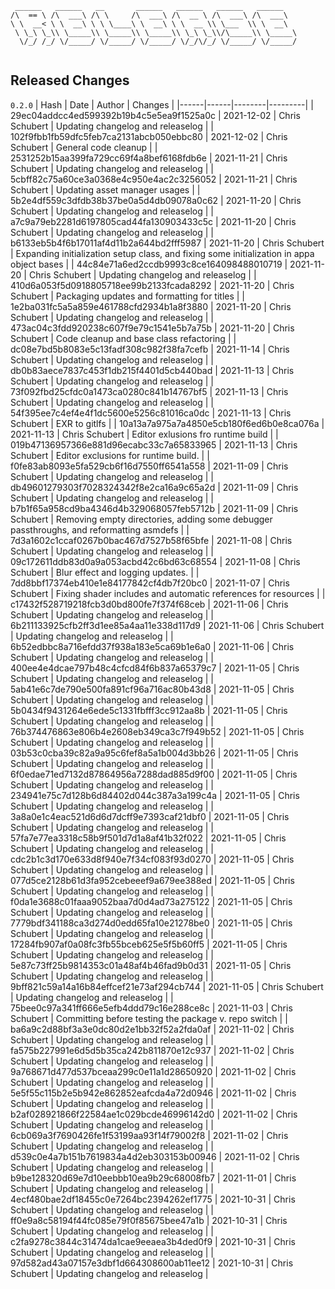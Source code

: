 ```
 ______   ______   __       ______   ______   ______   ______    
/\  == \ /\  ___\ /\ \     /\  ___\ /\  __ \ /\  ___\ /\  ___\   
\ \  __< \ \  __\ \ \ \____\ \  __\ \ \  __ \\ \___  \\ \  __\   
 \ \_\ \_\\ \_____\\ \_____\\ \_____\\ \_\ \_\\/\_____\\ \_____\ 
  \/_/ /_/ \/_____/ \/_____/ \/_____/ \/_/\/_/ \/_____/ \/_____/ 
                                                                 
```


## Released Changes

`0.2.0`
| Hash | Date | Author | Changes |
|------|------|--------|---------|
| 29ec04addcc4ed599392b19b4c5e5ea9f1525a0c | 2021-12-02 | Chris Schubert | Updating changelog and releaselog |
| 102f9fbb1fb59dfc5feb7ca2131abcb050ebbc80 | 2021-12-02 | Chris Schubert | General code cleanup |
| 2531252b15aa399fa729cc69f4a8bef6168fdb6e | 2021-11-21 | Chris Schubert | Updating changelog and releaselog |
| 5cbff82c75a60ce3a0368e4c950e4ac2c3256052 | 2021-11-21 | Chris Schubert | Updating asset manager usages |
| 5b2e4df559c3dfdb38b37be0a5d4db09078a0c62 | 2021-11-20 | Chris Schubert | Updating changelog and releaselog |
| a7c9a79eb2281d6197805cad44fa130903433c5c | 2021-11-20 | Chris Schubert | Updating changelog and releaselog |
| b6133eb5b4f6b17011af4d11b2a644bd2fff5987 | 2021-11-20 | Chris Schubert | Expanding initialization setup class, and fixing some initialization in appa object bases |
| 44c84e71a6ed2ccdb9993c8ce164098488010719 | 2021-11-20 | Chris Schubert | Updating changelog and releaselog |
| 410d6a053f5d0918805718ee99b2133fcada8292 | 2021-11-20 | Chris Schubert | Packaging updates and formatting for titles |
| 1e2ba031fc5a5a859e461788cfd2934b1a8f3880 | 2021-11-20 | Chris Schubert | Updating changelog and releaselog |
| 473ac04c3fdd920238c607f9e79c1541e5b7a75b | 2021-11-20 | Chris Schubert | Code cleanup and base class refactoring |
| dc08e7bd5b8083e5c13fadf308c982f38fa7cefb | 2021-11-14 | Chris Schubert | Updating changelog and releaselog |
| db0b83aece7837c453f1db215f4401d5cb440bad | 2021-11-13 | Chris Schubert | Updating changelog and releaselog |
| 73f092fbd25cfdc0a1473ca0280c841b14767bf5 | 2021-11-13 | Chris Schubert | Updating changelog and releaselog |
| 54f395ee7c4ef4e4f1dc5600e5256c81016ca0dc | 2021-11-13 | Chris Schubert | EXR to gitlfs |
| 10a13a7a975a7a4850e5cb180f6ed6b0e8ca076a | 2021-11-13 | Chris Schubert | Editor exlusions fro runtime build |
| 019b47136957366e881d96ecabc33c7a65833965 | 2021-11-13 | Chris Schubert | Editor exclusions for runtime build. |
| f0fe83ab8093e5fa529cb6f16d7550ff6541a558 | 2021-11-09 | Chris Schubert | Updating changelog and releaselog |
| db49601279303f7028324342f8e2ca16a9c65a2d | 2021-11-09 | Chris Schubert | Updating changelog and releaselog |
| b7b1f65a958cd9ba4346d4b329068057feb5712b | 2021-11-09 | Chris Schubert | Removing empty directories, adding some debugger passthroughs, and reformatting asmdefs |
| 7d3a1602c1ccaf0267b0bac467d7527b58f65bfe | 2021-11-08 | Chris Schubert | Updating changelog and releaselog |
| 09c172611ddb83d0a9a053acbd42c6bd63c68554 | 2021-11-08 | Chris Schubert | Blur effect and logging updates. |
| 7dd8bbf17374eb410e1e84177842cf4db7f20bc0 | 2021-11-07 | Chris Schubert | Fixing shader includes and automatic references for resources |
| c17432f528719218fcb3d0bd800fe7f374f68ceb | 2021-11-06 | Chris Schubert | Updating changelog and releaselog |
| 6b211133925cfb2ff3d1ee85a4aa11e338d117d9 | 2021-11-06 | Chris Schubert | Updating changelog and releaselog |
| 6b52edbbc8a716efdd37f938a183e5ca69b1e6a0 | 2021-11-06 | Chris Schubert | Updating changelog and releaselog |
| 400ee4e4dcae797b48c4cfcd84f6b837a65379c7 | 2021-11-05 | Chris Schubert | Updating changelog and releaselog |
| 5ab41e6c7de790e500fa891cf96a716ac80b43d8 | 2021-11-05 | Chris Schubert | Updating changelog and releaselog |
| 5b0434f9431264e6ede5c1331fbfff3cc912aa8b | 2021-11-05 | Chris Schubert | Updating changelog and releaselog |
| 76b374476863e806b4e2608eb349ca3c7f949b52 | 2021-11-05 | Chris Schubert | Updating changelog and releaselog |
| 03b53c0cba39c82a9a95c6fef8a5a1b004d3bb26 | 2021-11-05 | Chris Schubert | Updating changelog and releaselog |
| 6f0edae71ed7132d87864956a7288dad885d9f00 | 2021-11-05 | Chris Schubert | Updating changelog and releaselog |
| 234941e75c7d128b6d84402d044c387a3a199c4a | 2021-11-05 | Chris Schubert | Updating changelog and releaselog |
| 3a8a0e1c4eac521d6d6d7dcff9e7393caf21dbf0 | 2021-11-05 | Chris Schubert | Updating changelog and releaselog |
| 57fa7e77ea3318c58b9f501d7d1a8af41b32f022 | 2021-11-05 | Chris Schubert | Updating changelog and releaselog |
| cdc2b1c3d170e633d8f940e7f34cf083f93d0270 | 2021-11-05 | Chris Schubert | Updating changelog and releaselog |
| 077d5ce2128b61d3fa952cebeeef9a679ee388ed | 2021-11-05 | Chris Schubert | Updating changelog and releaselog |
| f0da1e3688c01faaa9052baa7d0d4ad73a275122 | 2021-11-05 | Chris Schubert | Updating changelog and releaselog |
| 7779bdf341188ca3d274d0edd65fa10e21278be0 | 2021-11-05 | Chris Schubert | Updating changelog and releaselog |
| 17284fb907af0a08fc3fb55bceb625e5f5b60ff5 | 2021-11-05 | Chris Schubert | Updating changelog and releaselog |
| 5e87c73ff25b9814353c01a48af4b46fad9b0d31 | 2021-11-05 | Chris Schubert | Updating changelog and releaselog |
| 9bff821c59a14a16b84effcef21e73af294cb744 | 2021-11-05 | Chris Schubert | Updating changelog and releaselog |
| 75bee0c97a341ff666e5efb4ddd79c16e288ce8c | 2021-11-03 | Chris Schubert | Committing before testing the package v. repo switch |
| ba6a9c2d88bf3a3e0dc80d2e1bb32f52a2fda0af | 2021-11-02 | Chris Schubert | Updating changelog and releaselog |
| fa575b227991e6d5d5b35ca242b811870e12c937 | 2021-11-02 | Chris Schubert | Updating changelog and releaselog |
| 9a768671d477d537bceaa299c0e11a1d28650920 | 2021-11-02 | Chris Schubert | Updating changelog and releaselog |
| 5e5f55c115b2e5b942e862852eafcda4a72d0946 | 2021-11-02 | Chris Schubert | Updating changelog and releaselog |
| b2af028921866f22584ae1c029bcde46996142d0 | 2021-11-02 | Chris Schubert | Updating changelog and releaselog |
| 6cb069a3f7690426fe1f53199aa93f14f79002f8 | 2021-11-02 | Chris Schubert | Updating changelog and releaselog |
| d539c0e4a7b151b7619834a4d2eb303153b00946 | 2021-11-02 | Chris Schubert | Updating changelog and releaselog |
| b9be128320d69e7d10eebbb10ea9b29c68008fb7 | 2021-11-01 | Chris Schubert | Updating changelog and releaselog |
| 4ecf480bae2df18455c0e7264bc2394262ef1775 | 2021-10-31 | Chris Schubert | Updating changelog and releaselog |
| ff0e9a8c58194f44fc085e79f0f85675bee47a1b | 2021-10-31 | Chris Schubert | Updating changelog and releaselog |
| c2fa9278c3844c31474da1cae9eeaea3b4ded0f9 | 2021-10-31 | Chris Schubert | Updating changelog and releaselog |
| 97d582ad43a07157e3dbf1d664308600ab11ee12 | 2021-10-31 | Chris Schubert | Updating changelog and releaselog |
